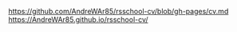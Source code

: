 https://github.com/AndreWAr85/rsschool-cv/blob/gh-pages/cv.md
https://AndreWAr85.github.io/rsschool-cv/